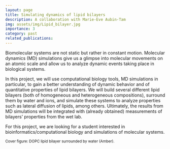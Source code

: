 ```yaml
---
layout: page
title: Simulating dynamics of lipid bilayers 
description: A collaboration with Marie-Eve Aubin-Tam
img: assets/img/Lipid_bilayer.jpg
importance: 3
category: past
related_publications: 
---
```


Biomolecular systems are not static but rather in constant motion. Molecular dynamics (MD) simulations give us a glimpse into molecular movements on an atomic scale and allow us to analyze dynamic events taking place in biological systems. 

In this project, we will use computational biology tools, MD simulations in particular, to gain a better understanding of dynamic behavior and of quantitative properties of lipid bilayers. We will build several different lipid bilayers (both of homogeneous and heterogeneous compositions), surround them by water and ions, and simulate these systems to analyze properties such as lateral diffusion of lipids, among others. Ultimately, the results from MD simulations will be integrated with (already obtained) measurements of bilayers’ properties from the wet lab.

For this project, we are looking for a student interested in bioinformatics/computational biology and simulations of molecular systems. 

<small>Cover figure: DOPC lipid bilayer surrounded by water (Amber). </small>
